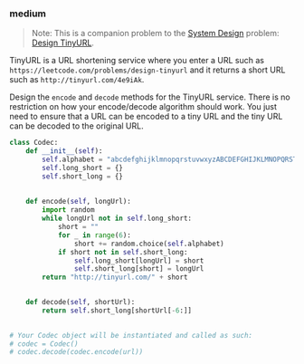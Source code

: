 ### medium

> Note: This is a companion problem to the [System Design](https://leetcode.com/discuss/interview-question/system-design/) problem: [Design TinyURL](https://leetcode.com/discuss/interview-question/124658/Design-a-URL-Shortener-(-TinyURL-)-System/).

TinyURL is a URL shortening service where you enter a URL such as `https://leetcode.com/problems/design-tinyurl` and it returns a short URL such as `http://tinyurl.com/4e9iAk`.

Design the `encode` and `decode` methods for the TinyURL service. There is no restriction on how your encode/decode algorithm should work. You just need to ensure that a URL can be encoded to a tiny URL and the tiny URL can be decoded to the original URL.

```python
class Codec:
    def __init__(self):
        self.alphabet = "abcdefghijklmnopqrstuvwxyzABCDEFGHIJKLMNOPQRSTUVWXYZ0123456789"
        self.long_short = {}
        self.short_long = {}
        
        
    def encode(self, longUrl):
        import random
        while longUrl not in self.long_short:
            short = ""
            for _ in range(6):
                short += random.choice(self.alphabet)
            if short not in self.short_long:
                self.long_short[longUrl] = short
                self.short_long[short] = longUrl
        return "http://tinyurl.com/" + short
        

    def decode(self, shortUrl):
        return self.short_long[shortUrl[-6:]]
        

# Your Codec object will be instantiated and called as such:
# codec = Codec()
# codec.decode(codec.encode(url))
```

